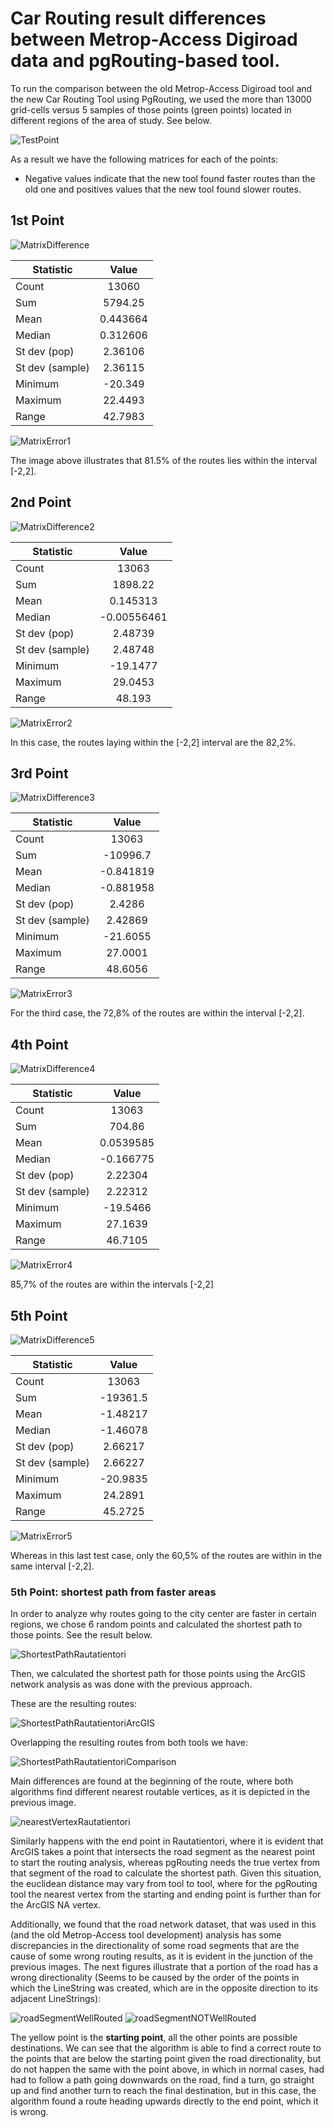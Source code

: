 # Car Routing result differences between Metrop-Access Digiroad data and pgRouting-based tool.

To run the comparison between the old Metrop-Access Digiroad tool and the new Car Routing Tool using PgRouting, we used the more than 13000 grid-cells versus 5 samples of those points (green points) located in different regions of the area of study. See below. 

![TestPoint][TestPointImage]

As a result we have the following matrices for each of the points:
* Negative values indicate that the new tool found faster routes than the old one and positives values that the new tool found slower routes.

## 1st Point

![MatrixDifference][MatrixDifferenceImage1]

| Statistic        | Value           | 
| ------------- |:-------------:| 
| Count      | 13060 | 
| Sum      | 5794.25      | 
| Mean | 0.443664      | 
| Median | 0.312606      |
| St dev (pop) | 2.36106      |
| St dev (sample) | 2.36115      |
| Minimum | -20.349      |
| Maximum | 22.4493      |
| Range | 42.7983      |

![MatrixError1][MatrixErrorImage1]

The image above illustrates that 81.5% of the routes lies within the interval [-2,2].

## 2nd Point

![MatrixDifference2][MatrixDifferenceImage2]

| Statistic        | Value           | 
| ------------- |:-------------:| 
| Count      | 13063 | 
| Sum      | 1898.22      | 
| Mean | 0.145313      | 
| Median | -0.00556461      |
| St dev (pop) | 2.48739      |
| St dev (sample) | 2.48748      |
| Minimum | -19.1477      |
| Maximum | 29.0453      |
| Range | 48.193      |

![MatrixError2][MatrixErrorImage2]

In this case, the routes laying within the [-2,2] interval are the 82,2%.  

## 3rd Point

![MatrixDifference3][MatrixDifferenceImage3]

| Statistic        | Value           | 
| ------------- |:-------------:| 
| Count      | 13063 | 
| Sum      | -10996.7      | 
| Mean | -0.841819      | 
| Median | -0.881958      |
| St dev (pop) | 2.4286      |
| St dev (sample) | 2.42869      |
| Minimum | -21.6055      |
| Maximum | 27.0001      |
| Range | 48.6056      |

![MatrixError3][MatrixErrorImage3]

For the third case, the 72,8% of the routes are within the interval [-2,2].

## 4th Point

![MatrixDifference4][MatrixDifferenceImage4]

| Statistic        | Value           | 
| ------------- |:-------------:| 
| Count      | 13063 | 
| Sum      | 704.86      | 
| Mean | 0.0539585      | 
| Median | -0.166775      |
| St dev (pop) | 2.22304      |
| St dev (sample) | 2.22312      |
| Minimum | -19.5466      |
| Maximum | 27.1639      |
| Range | 46.7105      |

![MatrixError4][MatrixErrorImage4]

85,7% of the routes are within the intervals [-2,2]

## 5th Point

![MatrixDifference5][MatrixDifferenceImage5]

| Statistic        | Value           | 
| ------------- |:-------------:| 
| Count      | 13063 | 
| Sum      | -19361.5      | 
| Mean | -1.48217      | 
| Median | -1.46078      |
| St dev (pop) | 2.66217      |
| St dev (sample) | 2.66227      |
| Minimum | -20.9835      |
| Maximum | 24.2891      |
| Range | 45.2725      |

![MatrixError5][MatrixErrorImage5]

Whereas in this last test case, only the 60,5% of the routes are within in the same interval [-2,2].

### 5th Point: shortest path from faster areas

In order to analyze why routes going to the city center are faster in certain regions, we chose 6 random points and calculated the shortest path to those points. See the result below.

![ShortestPathRautatientori][ShortestPathRautatientoriImage]

Then, we calculated the shortest path for those points using the ArcGIS network analysis as was done with the previous approach.

These are the resulting routes:

![ShortestPathRautatientoriArcGIS][ShortestPathRautatientoriArcGISImage]
 
Overlapping the resulting routes from both tools we have:
 
![ShortestPathRautatientoriComparison][ShortestPathRautatientoriComparisonImage]
 
Main differences are found at the beginning of the route, where both algorithms find different nearest routable vertices, as it is depicted in the previous image.
 
![nearestVertexRautatientori][nearestVertexRautatientoriImage]  

Similarly happens with the end point in Rautatientori, where it is evident that ArcGIS takes a point that intersects the road segment as the nearest point to start the routing analysis, whereas pgRouting needs the true vertex from that segment of the road to calculate the shortest path. Given this situation, the euclidean distance may vary from tool to tool, where for the pgRouting tool the nearest vertex from the starting and ending point is further than for the ArcGIS NA vertex.

Additionally, we found that the road network dataset, that was used in this (and the old Metrop-Access tool development) analysis has some discrepancies in the directionality of some road segments that are the cause of some wrong routing results, as it is evident in the junction of the previous images. The next figures illustrate that a portion of the road has a wrong directionality (Seems to be caused by the order of the points in which the LineString was created, which are in the opposite direction to its adjacent LineStrings):

![roadSegmentWellRouted][roadSegmentWellRoutedImage]
![roadSegmentNOTWellRouted][roadSegmentNOTWellRoutedImage]

The yellow point is the **starting point**, all the other points are possible destinations. We can see that the algorithm is able to find a correct route to the points that are below the starting point given the road directionality, but do not happen the same with the point above, in which in normal cases, had had to follow a path going downwards on the road, find a turn, go straight up and find another turn to reach the final destination, but in this case, the algorithm found a route heading upwards directly to the end point, which it is wrong.    
 

[TestPointImage]: ./../../docs/car-routing/datapoints.PNG
[MatrixDifferenceImage1]: ./../../docs/car-routing/matrixDifferenceImage1-5920413.png
[MatrixDifferenceImage2]: ./../../docs/car-routing/matrixDifferenceImage2-5878018.png
[MatrixDifferenceImage3]: ./../../docs/car-routing/matrixDifferenceImage3-5870644.png
[MatrixDifferenceImage4]: ./../../docs/car-routing/matrixDifferenceImage4-5963599.png 
[MatrixDifferenceImage5]: ./../../docs/car-routing/matrixDifferenceImage5-5973738.png

[MatrixErrorImage1]: ./../../docs/car-routing/matrixIntervalImage1-5920413.png
[MatrixErrorImage2]: ./../../docs/car-routing/matrixIntervalImage2-5878018.png
[MatrixErrorImage3]: ./../../docs/car-routing/matrixIntervalImage3-5870644.png
[MatrixErrorImage4]: ./../../docs/car-routing/matrixIntervalImage4-5963599.png
[MatrixErrorImage5]: ./../../docs/car-routing/matrixIntervalImage5-5973738.png

[ShortestPathRautatientoriImage]: ./../../docs/car-routing/sampleRoutesToRautatientori.png
[ShortestPathRautatientoriArcGISImage]: ./../../docs/car-routing/sampleRoutesToRautatientoriArcGIS.png
[ShortestPathRautatientoriComparisonImage]: ./../../docs/car-routing/sampleRoutesToRautatientoriComparison.png
[nearestVertexRautatientoriImage]: ./../../docs/car-routing/nearestVertexRautatientori.png
[roadSegmentWellRoutedImage]: ./../../docs/car-routing/road-segment-well-routed.png
[roadSegmentNOTWellRoutedImage]: ./../../docs/car-routing/road-segment-NOT-well-routed.png